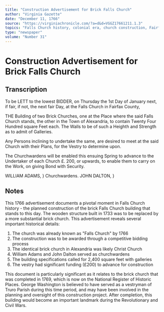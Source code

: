 ```yaml
---
title: "Construction Advertisement for Brick Falls Church"
author: "Virginia Gazette"
date: "December 11, 1766"
source: "https://virginiachronicle.com/?a=d&d=VGGZ17661211.1.3"
topics: "Falls Church history, colonial era, church construction, Fairfax County, Alexandria, The Falls Church, architecture"
type: "newspaper"
volume: "Number 31"
---
```


# Construction Advertisement for Brick Falls Church

## Transcription

To be LETT to the lowest BIDDER, on Thursday the 1st Day of January next, if fair, if not, the next fair Day, at the Falls Church in Fairfax County,

THE Building of two Brick Churches, one at the Place where the said Falls Church stands, the other in the Town of Alexandria, to contain Twenty Four Hundred square Feet each. The Walls to be of such a Heighth and Strength as to admit of Galleries.

Any Persons inclining to undertake the same, are desired to meet at the said Church with their Plans, for the Vestry to determine upon.

The Churchwardens will be enabled this ensuing Spring to advance to the Undertaker of each Church £. 200, or upwards, to enable them to carry on the Work, on giving Bond with Security.

WILLIAM ADAMS, } Churchwardens.
JOHN DALTON,   }

## Notes

This 1766 advertisement documents a pivotal moment in Falls Church history - the planned construction of the brick Falls Church building that stands to this day. The wooden structure built in 1733 was to be replaced by a more substantial brick church. This advertisement reveals several important historical details:

1. The church was already known as "Falls Church" by 1766
2. The construction was to be awarded through a competitive bidding process
3. The identical brick church in Alexandria was likely Christ Church 
4. William Adams and John Dalton served as churchwardens
5. The building specifications called for 2,400 square feet with galleries
6. The vestry had significant funding (£200) to advance for construction

This document is particularly significant as it relates to the brick church that was completed in 1769, which is now on the National Register of Historic Places. George Washington is believed to have served as a vestryman of Truro Parish during this time period, and may have been involved in the planning and oversight of this construction project. After completion, this building would become an important landmark during the Revolutionary and Civil Wars. 